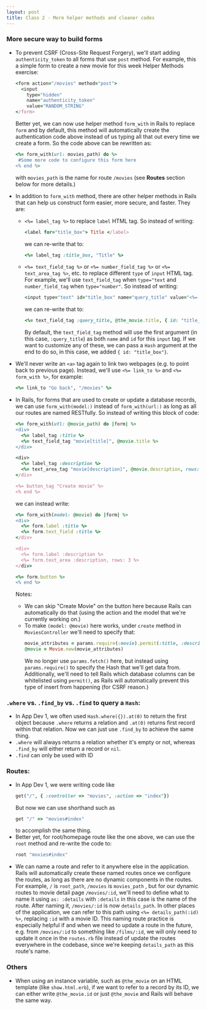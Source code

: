 ```yaml
---
layout: post
title: Class 2 - More helper methods and cleaner codes
---
```


### More secure way to build forms
- To prevent CSRF (Cross-Site Request Forgery), we'll start adding `authenticity_token` to all forms that use `post` method. For example, this a simple form to create a new movie for this week Helper Methods exercise:
  ```ruby
  <form action="/movies" method="post"> 
    <input
      type="hidden" 
      name="authenticity_token" 
      value="RANDOM_STRING"
  </form>
  ```
  Better yet, we can now use helper method `form_with` in Rails to replace `form` and by default, this method will automatically create the authentication code above instead of us typing all that out every time we create a form. So the code above can be rewritten as:
  ```ruby
  <%= form_with(url: movies_path) do %>
   #Some more code to configure this form here
  <% end %>
  ```
  with `movies_path` is the name for route `/movies` (see **Routes** section below for more details.)
  
- In addition to `form_with` method, there are other helper methods in Rails that can help us construct form easier, more secure, and faster. They are:
  - `<%= label_tag %>` to replace `label` HTML tag. So instead of writing:
    ```ruby
    <label for="title_box"> Title </label>
    ```
    we can re-write that to:
    ```ruby
    <%= label_tag :title_box, "Title" %>
    ```
    
  - `<%= text_field_tag %>` or `<%= number_field_tag %>` or `<%= text_area_tag %>`, etc. to replace different `type` of `input` HTML tag. For example, we'll use `text_field_tag` when `type="text` and `number_field_tag` when `type="number"`. So instead of writing:
    ```ruby
    <input type="text" id="title_box" name="query_title" value="<%= @the_movie.title %>">
    ```
    we can re-write that to:
    ```ruby
    <%= text_field_tag :query_title, @the_movie.title, { id: "title_box"} %>
    ```
    By default, the `text_field_tag` method will use the first argument (in this case, `:query_title`) as both `name` and `id` for this `input` tag. If we want to customize any of these, we can pass a `Hash` argument at the end to do so, in this case, we added `{ id: "title_box"}`.
    
- We'll never write an `<a>` tag again to link two webpages (e.g. to point back to previous page). Instead, we'll use `<%= link_to %>` and `<%= form_with %>`, for example:
  ```ruby
  <%= link_to "Go back", "/movies" %>
  ```
  
- In Rails, for forms that are used to create or update a database records, we can use `form_with(model:)` instead of `form_with(url:)` as long as all our routes are named RESTfully.
  So instead of writing this block of code:
  ```ruby
  <%= form_with(utl: @movie_path) do |form| %>
  <div>
    <%= label_tag :title %>
    <%= text_field_tag "movie[title]", @movie.title %>
  </div>

  <div>
    <%= label_tag :description %>
    <%= text_area_tag "movie[description]", @movie.description, rows: 3 %>
  </div>

  <%= button_tag "Create movie" %>
  <% end %>
  ```
  we can instead write:
  ```ruby
  <%= form_with(model: @movie) do |form| %> 
  <div>
    <%= form.label :title %>
    <%= form.text_field :title %>
  </div>

  <div>
    <%= form.label :description %>
    <%= form.text_area :description, rows: 3 %>
  </div>

  <%= form.button %> 
  <% end %>
  ```
  Notes:
  - We can skip "Create Movie" on the button here because Rails can automatically do that (using the action and the model that we're currently working on.)
  - To make `(model: @movie)` here works, under `create` method in `MoviesController` we'll need to specify that: 
    ```ruby
    movie_attributes = params.require(:movie).permit(:title, :description)
    @movie = Movie.new(movie_attributes)
    ```
    We no longer use `params.fetch()` here, but instead using `params.require()` to specify the Hash that we'll get data from. Additionally, we'll need to tell Rails which database columns can be whitelisted using `permit()`, as Rails will automatically prevent this type of insert from happening (for CSRF reason.)
    
### `.where` vs. `.find_by` vs. `.find` to query a `Hash`:
- In App Dev 1, we often used `Hash.where({}).at(0)` to return the first object because `.where` returns a relation and `.at(0)` returns first record within that relation. Now we can just use `.find_by` to achieve the same thing.
- `.where` will always returns a relation whether it's empty or not, whereas `.find_by` will either return a record or `nil`.
- `.find` can only be used with ID

### Routes:
- In App Dev 1, we were writing code like 
  ```ruby
  get("/", { :controller => "movies", :action => "index"})
  ```
  But now we can use shorthand such as 
  ```ruby
  get "/" => "movies#index"
  ```
  to accomplish the same thing. 
- Better yet, for root/homepage route like the one above, we can use the `root` method and re-write the code to:
  ```ruby
  root "movies#index"
  ```
- We can name a route and refer to it anywhere else in the application. Rails will automatically create these named routes once we configure the routes, as long as there are no dynamic components in the routes. For example, `/` is `root_path`, `/movies` is `movies_path` , but for our dynamic routes to movie detail page `/movies/:id`, we'll need to define what to name it using `as: :details` with `:details` in this case is the name of the route. After naming it, `/movies/:id` is now `details_path`. In other places of the application, we can refer to this path using `<%= details_path(:id) %>`, replacing `:id` with a movie ID. This naming route practice is especially helpful if and when we need to update a route in the future, e.g. from `/movies/:id` to something like `/films/:id`, we will only need to update it once in the `routes.rb` file instead of update the routes everywhere in the codebase, since we're keeping `details_path` as this route's name. 

### Others
- When using an instance variable, such as `@the_movie` on an HTML template (like `show.html.erb`), if we want to refer to a record by its ID, we can either write `@the_movie.id` or just `@the_movie` and Rails will behave the same way.
